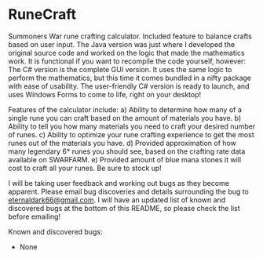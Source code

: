 # RuneCraft
Summoners War rune crafting calculator. Included feature to balance crafts based on user input.
The Java version was just where I developed the original source code and worked on the logic that made the mathematics work. It is functional if you want to recompile
the code yourself, however:
The C# version is the complete GUI version. It uses the same logic to perform the mathematics, but this time it comes bundled in a nifty package with ease of usability.
The user-friendly C# version is ready to launch, and uses Windows Forms to come to life, right on your desktop!

Features of the calculator include:
a) Ability to determine how many of a single rune you can craft based on the amount of materials you have.
b) Ability to tell you how many materials you need to craft your desired number of runes.
c) Ability to optimize your rune crafting experience to get the most runes out of the materials you have.
d) Provided approximation of how many legendary 6* runes you should see, based on the crafting rate data available on SWARFARM.
e) Provided amount of blue mana stones it will cost to craft all your runes. Be sure to stock up!

I will be taking user feedback and working out bugs as they become apparent. Please email bug discoveries and details surrounding the bug to eternaldark66@gmail.com.
I will have an updated list of known and discovered bugs at the bottom of this README, so please check the list before emailing!

Known and discovered bugs:
- None
